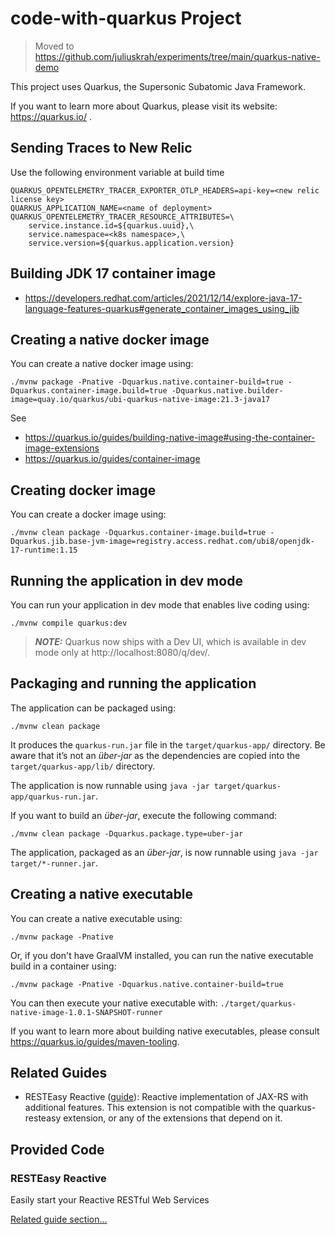 # code-with-quarkus Project

> Moved to <https://github.com/juliuskrah/experiments/tree/main/quarkus-native-demo>

This project uses Quarkus, the Supersonic Subatomic Java Framework.

If you want to learn more about Quarkus, please visit its website: https://quarkus.io/ .

## Sending Traces to New Relic

Use the following environment variable at build time

```
QUARKUS_OPENTELEMETRY_TRACER_EXPORTER_OTLP_HEADERS=api-key=<new relic license key>
QUARKUS_APPLICATION_NAME=<name of deployment>
QUARKUS_OPENTELEMETRY_TRACER_RESOURCE_ATTRIBUTES=\
    service.instance.id=${quarkus.uuid},\
    service.namespace=<k8s namespace>,\
    service.version=${quarkus.application.version}
```

## Building JDK 17 container image

- <https://developers.redhat.com/articles/2021/12/14/explore-java-17-language-features-quarkus#generate_container_images_using_jib>

## Creating a native docker image

You can create a native docker image using: 
```shell script
./mvnw package -Pnative -Dquarkus.native.container-build=true -Dquarkus.container-image.build=true -Dquarkus.native.builder-image=quay.io/quarkus/ubi-quarkus-native-image:21.3-java17
```

See
- <https://quarkus.io/guides/building-native-image#using-the-container-image-extensions>
- <https://quarkus.io/guides/container-image>

## Creating docker image

You can create a docker image using: 
```shell script
./mvnw clean package -Dquarkus.container-image.build=true -Dquarkus.jib.base-jvm-image=registry.access.redhat.com/ubi8/openjdk-17-runtime:1.15
```

## Running the application in dev mode

You can run your application in dev mode that enables live coding using:
```shell script
./mvnw compile quarkus:dev
```

> **_NOTE:_**  Quarkus now ships with a Dev UI, which is available in dev mode only at http://localhost:8080/q/dev/.

## Packaging and running the application

The application can be packaged using:
```shell script
./mvnw clean package
```
It produces the `quarkus-run.jar` file in the `target/quarkus-app/` directory.
Be aware that it’s not an _über-jar_ as the dependencies are copied into the `target/quarkus-app/lib/` directory.

The application is now runnable using `java -jar target/quarkus-app/quarkus-run.jar`.

If you want to build an _über-jar_, execute the following command:
```shell script
./mvnw clean package -Dquarkus.package.type=uber-jar
```

The application, packaged as an _über-jar_, is now runnable using `java -jar target/*-runner.jar`.

## Creating a native executable

You can create a native executable using: 
```shell script
./mvnw package -Pnative
```

Or, if you don't have GraalVM installed, you can run the native executable build in a container using: 
```shell script
./mvnw package -Pnative -Dquarkus.native.container-build=true
```

You can then execute your native executable with: `./target/quarkus-native-image-1.0.1-SNAPSHOT-runner`

If you want to learn more about building native executables, please consult https://quarkus.io/guides/maven-tooling.

## Related Guides

- RESTEasy Reactive ([guide](https://quarkus.io/guides/resteasy-reactive)): Reactive implementation of JAX-RS with additional features. This extension is not compatible with the quarkus-resteasy extension, or any of the extensions that depend on it.

## Provided Code

### RESTEasy Reactive

Easily start your Reactive RESTful Web Services

[Related guide section...](https://quarkus.io/guides/getting-started-reactive#reactive-jax-rs-resources)
